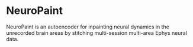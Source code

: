 # NeuroPaint
NeuroPaint is an autoencoder for inpainting neural dynamics in the unrecorded brain areas by stitching multi-session multi-area Ephys neural data.
